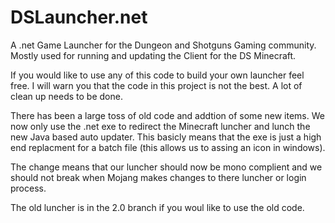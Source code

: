 DSLauncher.net
==============

A .net Game Launcher for the Dungeon and Shotguns
Gaming community. Mostly used for running and updating
the Client for the DS Minecraft.

If you would like to use any of this code to build your 
own launcher feel free. I will warn you that the code in
this project is not the best. A lot of clean up needs to
be done.

There has been a large toss of old code and addtion of some
new items. We now only use the .net exe to redirect the 
Minecraft luncher and lunch the new Java based auto updater.
This basicly means that the exe is just a high end replacment
for a batch file (this allows us to assing an icon in windows).

The change means that our luncher should now be mono complient
and we should not break when Mojang makes changes to there luncher
or login process.

The old luncher is in the 2.0 branch if you woul like to use the old 
code.
